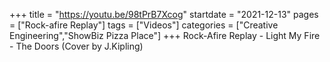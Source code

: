 +++
title = "https://youtu.be/98tPrB7Xcog"
startdate = "2021-12-13"
pages = ["Rock-afire Replay"]
tags = ["Videos"]
categories = ["Creative Engineering","ShowBiz Pizza Place"]
+++
Rock-Afire Replay - Light My Fire - The Doors (Cover by J.Kipling)
